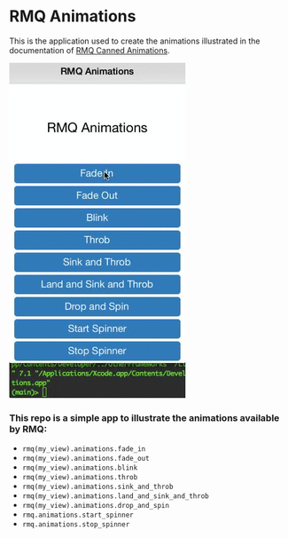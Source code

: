 RMQ Animations
===================

This is the application used to create the animations illustrated in the documentation of [RMQ Canned Animations](http://rubymotionquery.com/?s=canned+animations&post_type=document).

![Animations](./_art/animations.gif)

### This repo is a simple app to illustrate the animations available by RMQ:
* `rmq(my_view).animations.fade_in`
* `rmq(my_view).animations.fade_out`
* `rmq(my_view).animations.blink`
* `rmq(my_view).animations.throb`
* `rmq(my_view).animations.sink_and_throb`
* `rmq(my_view).animations.land_and_sink_and_throb`
* `rmq(my_view).animations.drop_and_spin`
* `rmq.animations.start_spinner`
* `rmq.animations.stop_spinner`
